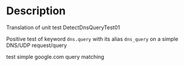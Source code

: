 # Description

Translation of unit test DetectDnsQueryTest01

Positive test of keyword `dns.query` with its alias `dns_query` on a simple DNS/UDP request/query

test simple google.com query matching
